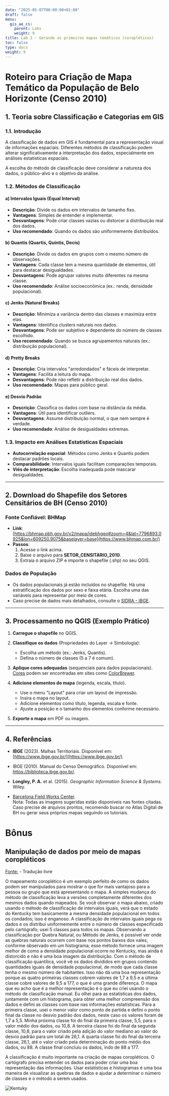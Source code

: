 ```yaml
---
date: "2025-05-07T00:00:00+01:00"
draft: false
menu:
  gis_ae_cs:
    parent: Labs
    weight: 9
title: Lab 3 - Gerando os primeiros mapas temáticos (coropléticos)
toc: false
type: docs
weight: 9
---
```


# **Roteiro para Criação de Mapa Temático da População de Belo Horizonte (Censo 2010)**  

## **1. Teoria sobre Classificação e Categorias em GIS**  

### **1.1. Introdução**  
A classificação de dados em GIS é fundamental para a representação visual de informações espaciais. Diferentes métodos de classificação podem alterar significativamente a interpretação dos dados, especialmente em análises estatísticas espaciais.  

A escolha do método de classificação deve considerar a natureza dos dados, o público-alvo e o objetivo da análise.


### **1.2. Métodos de Classificação**  

#### **a) Intervalos Iguais (Equal Interval)**  
- **Descrição**: Divide os dados em intervalos de tamanho fixo.  
- **Vantagens**: Simples de entender e implementar.  
- **Desvantagens**: Pode criar classes vazias ou distorcer a distribuição real dos dados.  
- **Uso recomendado**: Quando os dados são uniformemente distribuídos.  


#### **b) Quantis (Quartis, Quintis, Decis)**  
- **Descrição**: Divide os dados em grupos com o mesmo número de observações.  
- **Vantagens**: Cada classe tem a mesma quantidade de elementos, útil para destacar desigualdades.  
- **Desvantagens**: Pode agrupar valores muito diferentes na mesma classe.  
- **Uso recomendado**: Análise socioeconômica (ex.: renda, densidade populacional).  

#### **c) Jenks (Natural Breaks)**  
- **Descrição**: Minimiza a variância dentro das classes e maximiza entre elas.  
- **Vantagens**: Identifica clusters naturais nos dados.  
- **Desvantagens**: Pode ser subjetivo e dependente do número de classes escolhido.  
- **Uso recomendado**: Quando se busca agrupamentos naturais (ex.: distribuição populacional).  

#### **d) Pretty Breaks**  
- **Descrição**: Cria intervalos "arredondados" e fáceis de interpretar.  
- **Vantagens**: Facilita a leitura do mapa.  
- **Desvantagens**: Pode não refletir a distribuição real dos dados.  
- **Uso recomendado**: Mapas para público geral.  

#### **e) Desvio Padrão**  
- **Descrição**: Classifica os dados com base na distância da média.  
- **Vantagens**: Útil para identificar outliers.  
- **Desvantagens**: Assume distribuição normal, o que nem sempre é verdade.  
- **Uso recomendado**: Análise de desigualdades extremas.  

### **1.3. Impacto em Análises Estatísticas Espaciais**  
- **Autocorrelação espacial**: Métodos como Jenks e Quantis podem destacar padrões locais.  
- **Comparabilidade**: Intervalos iguais facilitam comparações temporais.  
- **Viés de interpretação**: Escolha inadequada pode mascarar desigualdades.  

---  

## **2. Download do Shapefile dos Setores Censitários de BH (Censo 2010)**  

### **Fonte Confiável**: **BHMap**  
- **Link**: [https://bhmap.pbh.gov.br/v2/mapa/idebhgeo#zoom=4&lat=7796893.0925&lon=609250.9075&baselayer=base](https://www.bhmap.com.br/)  
- **Passos**:  
  1. Acesse o link acima.  
  2. Baixe o arquivo para **SETOR_CENSITARIO_2010**.  
  3. Extraia o arquivo ZIP e importe o shapefile (.shp) no seu QGIS.

### **Dados de População**  
- Os dados populacionais já estão incluídos no shapefile. Há uma estratificação dos dados por sexo e faixa etária. Escolha uma das variáveis para representar por meio de cores. 
- Caso precise de dados mais detalhados, consulte o [SIDRA - IBGE](https://sidra.ibge.gov.br/).  

---  

## **3. Processamento no QGIS (Exemplo Prático)**  

1. **Carregue o shapefile** no QGIS.  
2. **Classifique os dados** (Propriedades do Layer → Simbologia):  
   - Escolha um método (ex.: Jenks, Quantis).  
   - Defina o número de classes (5 a 7 é comum).  
3. **Aplique cores adequadas** (sequenciais para dados populacionais). [Cores](https://www.places.education/cursos/spatial/decisao_cores/) podem ser encontradas em sites como [ColorBrewer](https://colorbrewer2.org/).

4. **Adicione elementos do mapa** (legenda, escala, título).  
   - Use o menu "Layout" para criar um layout de impressão.  
   - Insira o mapa no layout.
   - Adicione elementos como título, legenda, escala e fonte.  
   - Ajuste a posição e o tamanho dos elementos conforme necessário.
      
5. **Exporte o mapa** em PDF ou imagem.  

---  

## **4. Referências**  
- **IBGE** (2023). Malhas Territoriais. Disponível em: [https://www.ibge.gov.br/](https://www.ibge.gov.br/).  
- IBGE (2010). Manual do Censo Demográfico. Disponível em: https://biblioteca.ibge.gov.br/.

- **Longley, P. A.** et al. (2015). *Geographic Information Science & Systems*. Wiley.   
- [Barcelona Field Works Center](https://geographyfieldwork.com/DataClassification.htm).  
Nota: Todas as imagens sugeridas estão disponíveis nas fontes citadas. Caso precise de arquivos prontos, recomendo buscar no Atlas Digital de BH ou gerar seus próprios mapas seguindo os tutoriais. 

# Bônus

## Manipulação de dados por meio de mapas coropléticos

[Fonte:](https://courtneyleaguetowsonportfolio.wordpress.com/2015/11/07/lab-6-choropleth-maps/) - Tradução livre

O mapeamento coroplético é um exemplo perfeito de como os dados podem ser manipulados para mostrar o que for mais vantajoso para a pessoa ou grupo que está apresentando o mapa. A simples mudança do método de classificação leva a versões completamente diferentes dos mesmos dados quando mapeados. Se você observar o mapa abaixo, criado usando o método de classificação de intervalos iguais, verá que o estado do Kentucky tem basicamente a mesma densidade populacional em todos os condados; isso é enganoso. A classificação de intervalos iguais pega os dados e os distribui uniformemente entre o número de classes especificado pelo cartógrafo; usei 5 classes para todos os mapas. Observando a classificação por Quebra Natural, ou Método de Jenks, é possível ver onde as quebras naturais ocorrem com base nos pontos baixos dos vales, conforme observado em um histograma; esse método fornece uma imagem melhor de como a densidade populacional ocorre no Kentucky, mas ainda é distorcido e não é uma boa imagem da distribuição. Com o método de classificação quantílica, você vê os dados divididos em grupos contendo quantidades iguais de densidade populacional, de modo que cada classe tenha o mesmo número de habitantes. Isso não dá uma boa representação porque as quatro primeiras classes cobrem valores de 1,7 a 9,5 e a última classe cobre valores de 9,5 a 177, o que é uma grande diferença. O mapa que eu acho que é a melhor representação é o que eu criei usando o método de classificação manual. Eu olhei para as estatísticas dos dados, juntamente com um histograma, para obter uma melhor compreensão dos dados e defini as classes com base nas informações estatísticas. Para a primeira classe, usei o menor valor como ponto de partida e defini o ponto final da classe no desvio padrão dos dados, neste caso os valores foram de 1,7 a 5,5. Minha próxima classe foi do final da primeira classe, 5,5, para o valor médio dos dados, ou 10,8. A terceira classe foi do final da segunda classe, 10,8, para o valor criado pela adição do valor mediano ao valor do desvio padrão para um total de 26,1. A quarta classe foi do final da terceira classe, 26,1, até o valor criado pela determinação do ponto médio dos dados, ou 88. A classe final concluiu os dados, indo de 88 a 177.

A classificação é muito importante na criação de mapas coropléticos. O cartógrafo precisa entender os dados para poder criar uma boa representação das informações. Usar estatísticas e histogramas é uma boa maneira de visualizar as quebras de dados e ajudar a determinar o número de classes e o método a serem usados.

![Kentuky](https://courtneyleaguetowsonportfolio.wordpress.com/wp-content/uploads/2015/11/lab6_11-1-15.jpg)

